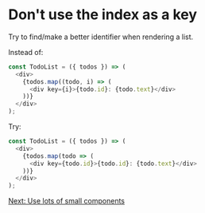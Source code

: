 # Don't use the index as a key

Try to find/make a better identifier when rendering a list.

Instead of:

```javascript
const TodoList = ({ todos }) => (
  <div>
    {todos.map((todo, i) => (
      <div key={i}>{todo.id}: {todo.text}</div>
    ))}
  </div>
);
```

Try:

```javascript
const TodoList = ({ todos }) => (
  <div>
    {todos.map(todo => (
      <div key={todo.id}>{todo.id}: {todo.text}</div>
    ))}
  </div>
);
```

[Next: Use lots of small components](use-lots-of-small-components.md)

